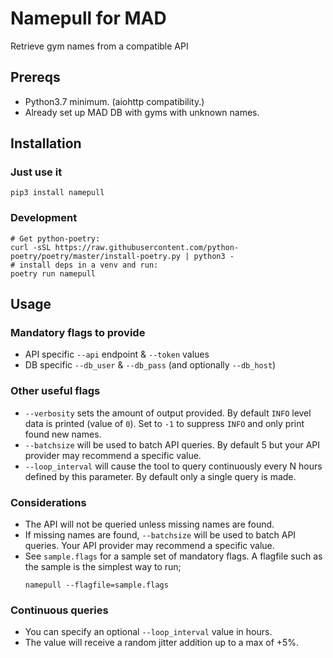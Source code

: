 # Namepull for MAD

Retrieve gym names from a compatible API

## Prereqs

- Python3.7 minimum. (aiohttp compatibility.)
- Already set up MAD DB with gyms with unknown names.

## Installation
### Just use it

```
pip3 install namepull
```

### Development

```
# Get python-poetry:
curl -sSL https://raw.githubusercontent.com/python-poetry/poetry/master/install-poetry.py | python3 -
# install deps in a venv and run:
poetry run namepull
```

## Usage
### Mandatory flags to provide
- API specific `--api` endpoint & `--token` values
- DB specific `--db_user` & `--db_pass` (and optionally `--db_host`)

### Other useful flags
- `--verbosity` sets the amount of output provided. By default `INFO` level data is printed (value of `0`). Set to `-1` to suppress `INFO` and only print found new names.
- `--batchsize` will be used to batch API queries. By default 5 but your API provider may recommend a specific value.
- `--loop_interval` will cause the tool to query continuously every N hours defined by this parameter. By default only a single query is made.

### Considerations
- The API will not be queried unless missing names are found.
- If missing names are found, `--batchsize` will be used to batch API queries. Your API provider may recommend a specific value.
- See `sample.flags` for a sample set of mandatory flags. A flagfile such as the sample is the simplest way to run;
    ```
    namepull --flagfile=sample.flags
    ```

### Continuous queries

- You can specify an optional `--loop_interval` value in hours.
- The value will receive a random jitter addition up to a max of +5%.
